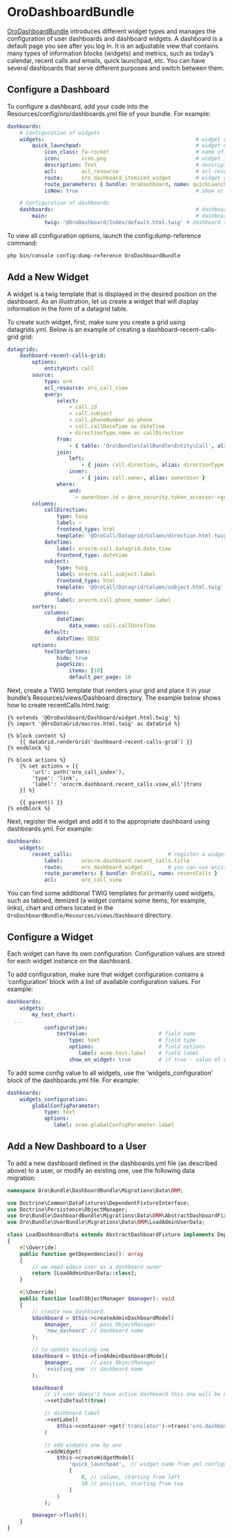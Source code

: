 <a id="bundle-docs-platform-dashboard-bundle"></a>

# OroDashboardBundle

<a href="https://github.com/oroinc/platform/tree/6.1/src/Oro/Bundle/DashboardBundle" target="_blank">OroDashboardBundle</a> introduces different widget types and manages the configuration of user dashboards and dashboard widgets.
A dashboard is a default page you see after you log in. It is an adjustable view that contains many types of information blocks (widgets) and metrics, such as today’s calendar, recent calls and emails, quick launchpad, etc. You can have several dashboards that serve different purposes and switch between them.

## Configure a Dashboard

To configure a dashboard, add your code into the  Resources/config/oro/dashboards.yml file of your bundle. For example:

```yaml
dashboards:
    # Configuration of widgets
    widgets:                                                 # widget declaration section
        quick_launchpad:                                     # widget name
            icon_class: fa-rocket                            # name of FontAwesome class for an icon shown on widget add dialog
            icon:       icon.png                             # widget icon shown on widget add dialog, in case the iconClass is not defined
            description: Text                                # description of widget
            acl:        acl_resource                         # acl resource of dashboard
            route:      oro_dashboard_itemized_widget        # widget route
            route_parameters: { bundle: OroDashboard, name: quickLaunchpad } # additional route parameters
            isNew: true                                      # show or not "New" label next to the title

    # Configuration of dashboards
    dashboards:                                              # dashboard configuration section
        main:                                                # dashboard name
            twig: '@OroDashboard/Index/default.html.twig' # dashboard template (used by default)
```

To view all configuration options, launch the config:dump-reference command:

```bash
php bin/console config:dump-reference OroDashboardBundle
```

## Add a New Widget

A widget is a twig template that is displayed in the desired position on the dashboard. As an illustration,  let us create a widget that will display information in the form of a datagrid table.

To create such widget, first, make sure you create a grid using datagrids.yml. Below is an example of creating a dashboard-recent-calls-grid grid:

```yaml
datagrids:
    dashboard-recent-calls-grid:
        options:
            entityHint: call
        source:
            type: orm
            acl_resource: oro_call_view
            query:
                select:
                    - call.id
                    - call.subject
                    - call.phoneNumber as phone
                    - call.callDateTime as dateTime
                    - directionType.name as callDirection
                from:
                    - { table: 'Oro\Bundle\CallBundle\Entity\Call', alias: call }
                join:
                    left:
                        - { join: call.direction, alias: directionType }
                    inner:
                        - { join: call.owner, alias: ownerUser }
                where:
                    and:
                      - ownerUser.id = @oro_security.token_accessor->getUserId
        columns:
            callDirection:
                type: twig
                label: ~
                frontend_type: html
                template: '@OroCall/Datagrid/Column/direction.html.twig'
            dateTime:
                label: orocrm.call.datagrid.date_time
                frontend_type: datetime
            subject:
                type: twig
                label: orocrm.call.subject.label
                frontend_type: html
                template: '@OroCall/Datagrid/Column/subject.html.twig'
            phone:
                label: orocrm.call.phone_number.label
        sorters:
            columns:
                dateTime:
                    data_name: call.callDateTime
            default:
                dateTime: DESC
        options:
            toolbarOptions:
                hide: true
                pageSize:
                    items: [10]
                    default_per_page: 10
```

Next, create a TWIG template that renders your grid and place it in your bundle’s Resources/views/Dashboard directory. The example below shows how to create recentCalls.html.twig:

```twig
{% extends '@OroDashboard/Dashboard/widget.html.twig' %}
{% import '@OroDataGrid/macros.html.twig' as dataGrid %}

{% block content %}
    {{ dataGrid.renderGrid('dashboard-recent-calls-grid') }}
{% endblock %}

{% block actions %}
    {% set actions = [{
        'url': path('oro_call_index'),
        'type': 'link',
        'label': 'orocrm.dashboard.recent_calls.view_all'|trans
    }] %}

    {{ parent() }}
{% endblock %}
```

Next, register the widget and add it to the appropriate dashboard using dashboards.yml. For example:

```yaml
dashboards:
    widgets:
        recent_calls:                               # register a widget
            label:      orocrm.dashboard.recent_calls.title
            route:      oro_dashboard_widget        # you can use existing controller to render your TWIG template
            route_parameters: { bundle: OroCall, name: recentCalls }   # just specify a bundle and a TWIG template name
            acl:        oro_call_view
```

You can find some additional TWIG templates for primarily used widgets, such as tabbed, itemized (a widget contains some items, for example, links), chart and others located in the `OroDashboardBundle/Resources/views/Dashboard` directory.

## Configure a Widget

Each widget can have its own configuration. Configuration values are stored for each widget instance on the dashboard.

To add configuration, make sure that widget configuration contains a ‘configuration’ block with a list of available configuration values. For example:

```yaml
dashboards:
    widgets:
        my_test_chart:
  ...
            configuration:
                testValue:                       # field name
                    type: text                   # field type
                    options:                     # field options
                       label: acme.test.label    # field label
                    show_on_widget: true         # if true - value of config parameter will be shown at the bottom of widget. By default - false
```

To add some config value to all widgets, use the ‘widgets_configuration’ block of the dashboards.yml file. For example:

```yaml
dashboards:
    widgets_configuration:
        globalConfigParameter:
            type: text
            options:
               label: acme.globalConfigParameter.label
```

## Add a New Dashboard to a User

To add a new dashboard defined in the dashboards.yml file (as described above) to a user, or modify an existing one, use the following data migration:

```php
namespace Oro\Bundle\DashboardBundle\Migrations\Data\ORM;

use Doctrine\Common\DataFixtures\DependentFixtureInterface;
use Doctrine\Persistence\ObjectManager;
use Oro\Bundle\DashboardBundle\Migrations\Data\ORM\AbstractDashboardFixture;
use Oro\Bundle\UserBundle\Migrations\Data\ORM\LoadAdminUserData;

class LoadDashboardData extends AbstractDashboardFixture implements DependentFixtureInterface
{
    #[\Override]
    public function getDependencies(): array
    {
        // we need admin user as a dashboard owner
        return [LoadAdminUserData::class];
    }

    #[\Override]
    public function load(ObjectManager $manager): void
    {
        // create new dashboard
        $dashboard = $this->createAdminDashboardModel(
            $manager,      // pass ObjectManager
            'new_dashoard' // dashboard name
        );

        // to update existing one
        $dashboard = $this->findAdminDashboardModel(
            $manager,      // pass ObjectManager
            'existing_one' // dashboard name
        );

        $dashboard
            // if user doesn't have active dashboard this one will be used
            ->setIsDefault(true)

            // dashboard label
            ->setLabel(
                $this->container->get('translator')->trans('oro.dashboard.title.main')
            )

            // add widgets one by one
            ->addWidget(
                $this->createWidgetModel(
                    'quick_launchpad',  // widget name from yml configuration
                    [
                        0, // column, starting from left
                        10 // position, starting from top
                    ]
                )
            );

        $manager->flush();
    }
}
```

<!-- Frontend -->
